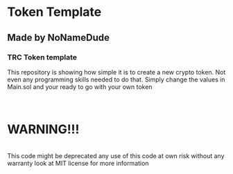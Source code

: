 **<h1>Token Template</h1>**
**<h2>Made by NoNameDude</h2>**
### TRC Token template
This repository is showing how simple it is to create a new crypto token. Not even any programming skills needed to do that. Simply change the values in Main.sol and your ready to go with your own token
<br>
<br>
<br>
**<h1>WARNING!!!</h1>**
<br>
This code might be deprecated any use of this code at own risk without any warranty look at MIT license for more information
